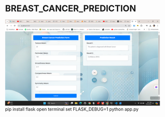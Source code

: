 ﻿# BREAST_CANCER_PREDICTION
![alt text](<Screenshot (281).png>)
pip install flask
open terminal
set FLASK_DEBUG=1
python app.py
